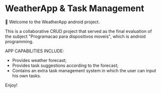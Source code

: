 # WeatherApp & Task Management

👋 Welcome to the WeatherApp android project.  

This is a collaborative CRUD project that served as the final evaluation of the subject "Programacao para dispositivos moveis", which is android programming.  


APP CAPABILITIES INCLUDE:
- Provides weather forecast;
- Provides task suggestions according to the forecast;
- Contains an extra task management system in which the user can input his own tasks.  


Enjoy!
